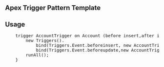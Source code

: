 ## Apex Trigger Pattern Template

## Usage
  <pre>
    trigger AccountTrigger on Account (before insert,after insert,before update,after update,before delete,after delete) {
        new Triggers().
            bind(Triggers.Event.beforeinsert, new AccountTriggerHandler()).
            bind(Triggers.Event.beforeupdate,new AccountTriggerHandler()).   
        runAll();  
    }
  </pre>        
          
